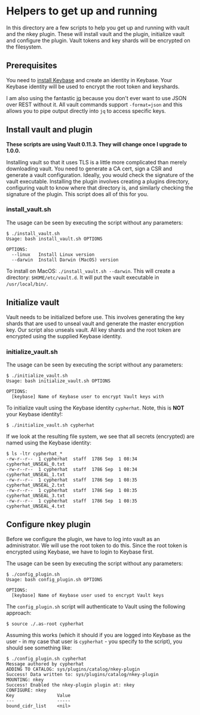 # Helpers to get up and running

In this directory are a few scripts to help you get up and running with vault and the nkey plugin. These will install vault and the plugin, initialize vault and configure the plugin. Vault tokens and key shards will be encrypted on the filesystem.

## Prerequisites

You need to [install Keybase](https://keybase.io/) and create an identity in Keybase. Your Keybase identity will be used to encrypt the root token and keyshards. 

I am also using the fantastic [jq](https://stedolan.github.io/jq/) because you don't ever want to use JSON over REST without it. All vault commands support `-format=json` and this allows you to pipe output directly into `jq` to access specific keys.

## Install vault and plugin

**These scripts are using Vault 0.11.3. They will change once I upgrade to 1.0.0.**

Installing vault so that it uses TLS is a little more complicated than merely downloading vault. You need to generate a CA cert, sign a CSR and generate a vault configuration. Ideally, you would check the signature of the vault executable. Installing the plugin involves creating a plugins directory, configuring vault to know where that directory is, and similarly checking the signature of the plugin. This script does all of this for you. 

### install_vault.sh

The usage can be seen by executing the script without any parameters:

```
$ ./install_vault.sh
Usage: bash install_vault.sh OPTIONS

OPTIONS:
  --linux	Install Linux version
  --darwin	Install Darwin (MacOS) version
```

To install on MacOS: `./install_vault.sh --darwin`. This will create a directory: `$HOME/etc/vault.d`. It will put the vault executable in `/usr/local/bin/`.

## Initialize vault

Vault needs to be initialized before use. This involves generating the key shards that are used to unseal vault and generate the master encryption key. Our script also unseals vault. All key shards and the root token are encrypted using the supplied Keybase identity.

### initialize_vault.sh

The usage can be seen by executing the script without any parameters:

```
$ ./initialize_vault.sh
Usage: bash initialize_vault.sh OPTIONS

OPTIONS:
  [keybase]	Name of Keybase user to encrypt Vault keys with
```

To initialize vault using the Keybase identity `cypherhat`. Note, this is **NOT** your Keybase identity!:

```
$ ./initialize_vault.sh cypherhat
```

If we look at the resulting file system, we see that all secrets (encrypted) are named using the Keybase identity:

```
$ ls -ltr cypherhat_*
-rw-r--r--  1 cypherhat  staff  1786 Sep  1 08:34 cypherhat_UNSEAL_0.txt
-rw-r--r--  1 cypherhat  staff  1786 Sep  1 08:34 cypherhat_UNSEAL_1.txt
-rw-r--r--  1 cypherhat  staff  1786 Sep  1 08:35 cypherhat_UNSEAL_2.txt
-rw-r--r--  1 cypherhat  staff  1786 Sep  1 08:35 cypherhat_UNSEAL_3.txt
-rw-r--r--  1 cypherhat  staff  1786 Sep  1 08:35 cypherhat_UNSEAL_4.txt
```

## Configure nkey plugin

Before we configure the plugin, we have to log into vault as an administrator. We will use the root token to do this. Since the root token is encrypted using Keybase, we have to login to Keybase first.

The usage can be seen by executing the script without any parameters:

```
$ ./config_plugin.sh
Usage: bash config_plugin.sh OPTIONS

OPTIONS:
  [keybase]	Name of Keybase user used to encrypt Vault keys
```

The `config_plugin.sh` script will authenticate to Vault using the following approach:

```
$ source ./.as-root cypherhat
```

Assuming this works (which it should if you are logged into Keybase as the user - in my case that user is `cypherhat` - you specify to the script), you should see something like:

```
$ ./config_plugin.sh cypherhat
Message authored by cypherhat
ADDING TO CATALOG: sys/plugins/catalog/nkey-plugin
Success! Data written to: sys/plugins/catalog/nkey-plugin
MOUNTING: nkey
Success! Enabled the nkey-plugin plugin at: nkey
CONFIGURE: nkey
Key                Value
---                -----
bound_cidr_list    <nil>

```


